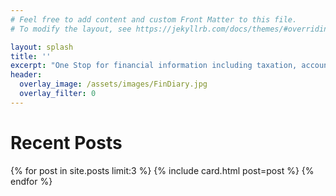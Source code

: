 ```yaml
---
# Feel free to add content and custom Front Matter to this file.
# To modify the layout, see https://jekyllrb.com/docs/themes/#overriding-theme-defaults

layout: splash
title: ''
excerpt: "One Stop for financial information including taxation, accounting and a lot more. Please check our [`blog`](/blog) for latest articles"
header:
  overlay_image: /assets/images/FinDiary.jpg
  overlay_filter: 0
---
```


<h1>Recent Posts</h1>
<div class="recent__posts">
{% for post in site.posts limit:3 %}
  {% include card.html post=post %}
{% endfor %}
</div>
